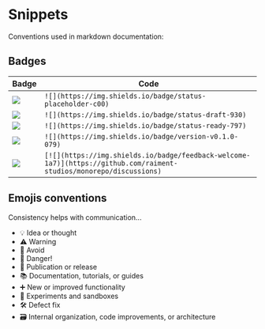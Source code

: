 # Snippets

Conventions used in markdown documentation:

## Badges


| Badge | Code |
| ----- | ---- |
| ![](https://img.shields.io/badge/status-placeholder-c00) | `![](https://img.shields.io/badge/status-placeholder-c00)` |
| ![](https://img.shields.io/badge/status-draft-930) | `![](https://img.shields.io/badge/status-draft-930)` |
| ![](https://img.shields.io/badge/status-ready-797) | `![](https://img.shields.io/badge/status-ready-797)` |
| ![](https://img.shields.io/badge/version-v0.1.0-079) | `![](https://img.shields.io/badge/version-v0.1.0-079)` |
| [![](https://img.shields.io/badge/feedback-welcome-1a7)](https://github.com/raiment-studios/monorepo/discussions)  | `[![](https://img.shields.io/badge/feedback-welcome-1a7)](https://github.com/raiment-studios/monorepo/discussions)` |

## Emojis conventions

Consistency helps with communication...

* 💡 Idea or thought
* ⚠️ Warning
* 🚫 Avoid
* 🐉 Danger!
* 📣 Publication or release
* 📚 Documentation, tutorials, or guides
* ➕ New or improved functionality
* 🧬 Experiments and sandboxes
* 🛠️ Defect fix
* 🗃️ Internal organization, code improvements, or architecture